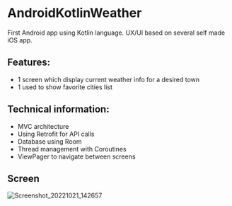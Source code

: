 # AndroidKotlinWeather

First Android app using Kotlin language. 
UX/UI based on several self made iOS app.

## Features:
- 1 screen which display current weather info for a desired town
- 1 used to show favorite cities list

## Technical information:
- MVC architecture
- Using Retrofit for API calls
- Database using Room
- Thread management with Coroutines
- ViewPager to navigate between screens

## Screen
![Screenshot_20221021_142657](https://user-images.githubusercontent.com/34026747/197195508-0e450668-98f7-40e5-9079-7eedd20eb2c5.png)


